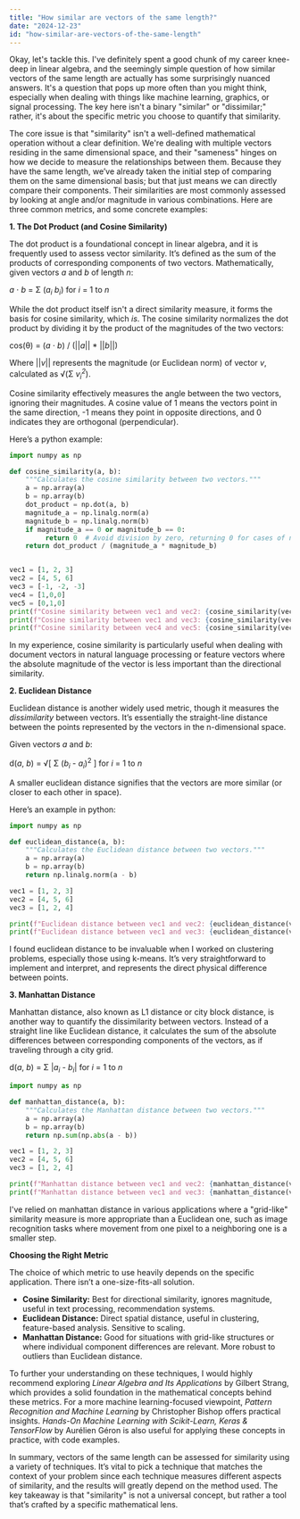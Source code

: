 ```yaml
---
title: "How similar are vectors of the same length?"
date: "2024-12-23"
id: "how-similar-are-vectors-of-the-same-length"
---
```


Okay, let's tackle this. I've definitely spent a good chunk of my career knee-deep in linear algebra, and the seemingly simple question of how similar vectors of the same length are actually has some surprisingly nuanced answers. It's a question that pops up more often than you might think, especially when dealing with things like machine learning, graphics, or signal processing. The key here isn't a binary "similar" or "dissimilar;" rather, it's about the specific metric you choose to quantify that similarity.

The core issue is that "similarity" isn't a well-defined mathematical operation without a clear definition. We're dealing with multiple vectors residing in the same dimensional space, and their "sameness" hinges on how we decide to measure the relationships between them. Because they have the same length, we’ve already taken the initial step of comparing them on the same dimensional basis; but that just means we can directly compare their components. Their similarities are most commonly assessed by looking at angle and/or magnitude in various combinations. Here are three common metrics, and some concrete examples:

**1. The Dot Product (and Cosine Similarity)**

The dot product is a foundational concept in linear algebra, and it is frequently used to assess vector similarity. It’s defined as the sum of the products of corresponding components of two vectors. Mathematically, given vectors *a* and *b* of length *n*:

*a* ⋅ *b* = Σ (*a<sub>i</sub>* *b<sub>i</sub>*) for *i* = 1 to *n*

While the dot product itself isn't a direct similarity measure, it forms the basis for cosine similarity, which *is*. The cosine similarity normalizes the dot product by dividing it by the product of the magnitudes of the two vectors:

cos(θ) = (*a* ⋅ *b*) / (||*a*|| * ||*b*||)

Where ||*v*|| represents the magnitude (or Euclidean norm) of vector *v*, calculated as √(Σ *v<sub>i</sub><sup>2</sup>*).

Cosine similarity effectively measures the angle between the two vectors, ignoring their magnitudes. A cosine value of 1 means the vectors point in the same direction, -1 means they point in opposite directions, and 0 indicates they are orthogonal (perpendicular).

Here’s a python example:

```python
import numpy as np

def cosine_similarity(a, b):
    """Calculates the cosine similarity between two vectors."""
    a = np.array(a)
    b = np.array(b)
    dot_product = np.dot(a, b)
    magnitude_a = np.linalg.norm(a)
    magnitude_b = np.linalg.norm(b)
    if magnitude_a == 0 or magnitude_b == 0:
         return 0  # Avoid division by zero, returning 0 for cases of null vector
    return dot_product / (magnitude_a * magnitude_b)


vec1 = [1, 2, 3]
vec2 = [4, 5, 6]
vec3 = [-1, -2, -3]
vec4 = [1,0,0]
vec5 = [0,1,0]
print(f"Cosine similarity between vec1 and vec2: {cosine_similarity(vec1, vec2)}")  # near 1
print(f"Cosine similarity between vec1 and vec3: {cosine_similarity(vec1, vec3)}")  # -1
print(f"Cosine similarity between vec4 and vec5: {cosine_similarity(vec4, vec5)}")  #0
```

In my experience, cosine similarity is particularly useful when dealing with document vectors in natural language processing or feature vectors where the absolute magnitude of the vector is less important than the directional similarity.

**2. Euclidean Distance**

Euclidean distance is another widely used metric, though it measures the *dissimilarity* between vectors. It’s essentially the straight-line distance between the points represented by the vectors in the n-dimensional space.

Given vectors *a* and *b*:

d(*a*, *b*) = √[ Σ (*b<sub>i</sub>* - *a<sub>i</sub>*)<sup>2</sup> ] for *i* = 1 to *n*

A smaller euclidean distance signifies that the vectors are more similar (or closer to each other in space).

Here’s an example in python:

```python
import numpy as np

def euclidean_distance(a, b):
    """Calculates the Euclidean distance between two vectors."""
    a = np.array(a)
    b = np.array(b)
    return np.linalg.norm(a - b)

vec1 = [1, 2, 3]
vec2 = [4, 5, 6]
vec3 = [1, 2, 4]

print(f"Euclidean distance between vec1 and vec2: {euclidean_distance(vec1, vec2)}")  # Relatively larger value
print(f"Euclidean distance between vec1 and vec3: {euclidean_distance(vec1, vec3)}")  # Smaller value
```

I found euclidean distance to be invaluable when I worked on clustering problems, especially those using k-means. It’s very straightforward to implement and interpret, and represents the direct physical difference between points.

**3. Manhattan Distance**

Manhattan distance, also known as L1 distance or city block distance, is another way to quantify the dissimilarity between vectors. Instead of a straight line like Euclidean distance, it calculates the sum of the absolute differences between corresponding components of the vectors, as if traveling through a city grid.

d(*a*, *b*) = Σ |*a<sub>i</sub>* - *b<sub>i</sub>*| for *i* = 1 to *n*

```python
import numpy as np

def manhattan_distance(a, b):
    """Calculates the Manhattan distance between two vectors."""
    a = np.array(a)
    b = np.array(b)
    return np.sum(np.abs(a - b))

vec1 = [1, 2, 3]
vec2 = [4, 5, 6]
vec3 = [1, 2, 4]

print(f"Manhattan distance between vec1 and vec2: {manhattan_distance(vec1, vec2)}") # larger value
print(f"Manhattan distance between vec1 and vec3: {manhattan_distance(vec1, vec3)}") # smaller value
```

I've relied on manhattan distance in various applications where a "grid-like" similarity measure is more appropriate than a Euclidean one, such as image recognition tasks where movement from one pixel to a neighboring one is a smaller step.

**Choosing the Right Metric**

The choice of which metric to use heavily depends on the specific application. There isn’t a one-size-fits-all solution.

*   **Cosine Similarity:** Best for directional similarity, ignores magnitude, useful in text processing, recommendation systems.
*   **Euclidean Distance:** Direct spatial distance, useful in clustering, feature-based analysis. Sensitive to scaling.
*   **Manhattan Distance:** Good for situations with grid-like structures or where individual component differences are relevant. More robust to outliers than Euclidean distance.

To further your understanding on these techniques, I would highly recommend exploring *Linear Algebra and Its Applications* by Gilbert Strang, which provides a solid foundation in the mathematical concepts behind these metrics. For a more machine learning-focused viewpoint, *Pattern Recognition and Machine Learning* by Christopher Bishop offers practical insights. *Hands-On Machine Learning with Scikit-Learn, Keras & TensorFlow* by Aurélien Géron is also useful for applying these concepts in practice, with code examples.

In summary, vectors of the same length can be assessed for similarity using a variety of techniques. It’s vital to pick a technique that matches the context of your problem since each technique measures different aspects of similarity, and the results will greatly depend on the method used. The key takeaway is that "similarity" is not a universal concept, but rather a tool that’s crafted by a specific mathematical lens.

